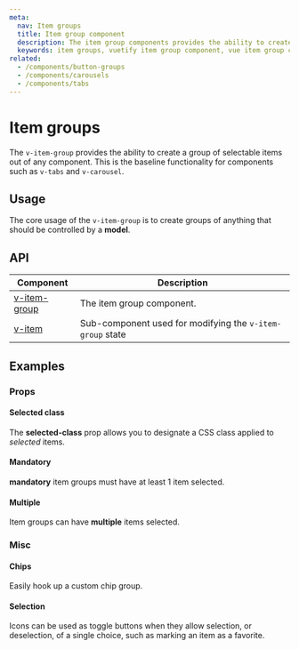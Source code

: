 ```yaml
---
meta:
  nav: Item groups
  title: Item group component
  description: The item group components provides the ability to create a group of selectable items out of any component.
  keywords: item groups, vuetify item group component, vue item group component
related:
  - /components/button-groups
  - /components/carousels
  - /components/tabs
---
```


# Item groups

The `v-item-group` provides the ability to create a group of selectable items out of any component. This is the baseline functionality for components such as `v-tabs` and `v-carousel`.

## Usage

The core usage of the `v-item-group` is to create groups of anything that should be controlled by a **model**.

<!-- <example file="v-item-group/usage" /> -->

<entry />

## API

| Component | Description |
| - | - |
| [v-item-group](/api/v-item-group/) | The item group component. |
| [v-item](/api/v-item/) | Sub-component used for modifying the `v-item-group` state |

<api-inline hide-links />

## Examples

### Props

#### Selected class

The **selected-class** prop allows you to designate a CSS class applied to _selected_ items.

<example file="v-item-group/prop-selected-class" />

#### Mandatory

**mandatory** item groups must have at least 1 item selected.

<example file="v-item-group/prop-mandatory" />

#### Multiple

Item groups can have **multiple** items selected.

<example file="v-item-group/prop-multiple" />

### Misc

#### Chips

Easily hook up a custom chip group.

<example file="v-item-group/misc-chips" />

#### Selection

Icons can be used as toggle buttons when they allow selection, or deselection, of a single choice, such as marking an item as a favorite.

<example file="v-item-group/misc-selection" />
